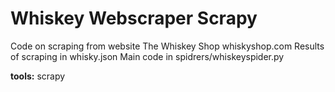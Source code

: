 # Whiskey Webscraper Scrapy

Code on scraping from website The Whiskey Shop whiskyshop.com
Results of scraping in whisky.json
Main code in spidrers/whiskeyspider.py

**tools:** scrapy